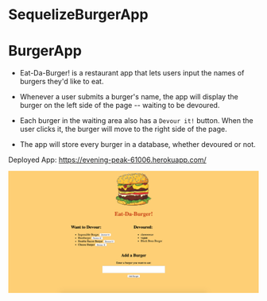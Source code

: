 # SequelizeBurgerApp
# BurgerApp

* Eat-Da-Burger! is a restaurant app that lets users input the names of burgers they'd like to eat.

* Whenever a user submits a burger's name, the app will display the burger on the left side of the page -- waiting to be devoured.

* Each burger in the waiting area also has a `Devour it!` button. When the user clicks it, the burger will move to the right side of the page.

* The app will store every burger in a database, whether devoured or not.

Deployed App:
https://evening-peak-61006.herokuapp.com/

![Home Page](./public/assets/BurgerApp.png)
